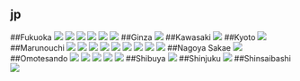 ## jp
##Fukuoka
<img src="https://www.apple.com/jp/retail/fukuoka/images/hero_large_2x.jpg"/>
<img src="https://www.apple.com/jp/retail/store/images/galleries/fukuoka/images/fukuoka_gallery_image2_large_2x.jpg"/>
<img src="https://www.apple.com/jp/retail/store/images/galleries/fukuoka/images/fukuoka_gallery_image3_large_2x.jpg"/>
<img src="https://www.apple.com/jp/retail/store/images/galleries/fukuoka/images/fukuoka_gallery_image4_large_2x.jpg"/>
<img src="https://www.apple.com/jp/retail/store/images/galleries/fukuoka/images/fukuoka_gallery_image5_large_2x.jpg"/>
<img src="https://www.apple.com/jp/retail/store/images/galleries/fukuoka/images/fukuoka_gallery_image6_large_2x.jpg"/>
##Ginza
<img src="https://www.apple.com/jp/retail/ginza/images/hero_large_2x.jpg"/>
##Kawasaki
<img src="https://www.apple.com/jp/retail/kawasaki/images/hero_large_2x.jpg"/>
##Kyoto
<img src="https://www.apple.com/jp/retail/kyoto/images/hero_large_2x.jpg"/>
##Marunouchi
<img src="https://www.apple.com/jp/retail/marunouchi/images/hero_large_2x.jpg"/>
<img src="https://www.apple.com/jp/retail/store/includes/marunouchi/drawer/images/store-drawer-tile-1_large_2x.jpg"/>
<img src="https://www.apple.com/jp/retail/store/includes/marunouchi/drawer/images/store-drawer-gallery-1-item-1_large_2x.jpg"/>
<img src="https://www.apple.com/jp/retail/store/includes/marunouchi/drawer/images/store-drawer-gallery-1-item-2_large_2x.jpg"/>
<img src="https://www.apple.com/jp/retail/store/includes/marunouchi/drawer/images/store-drawer-gallery-1-item-3_large_2x.jpg"/>
<img src="https://www.apple.com/jp/retail/store/includes/marunouchi/drawer/images/store-drawer-gallery-2-item-1_large_2x.jpg"/>
<img src="https://www.apple.com/jp/retail/store/includes/marunouchi/drawer/images/store-drawer-gallery-2-item-2_large_2x.jpg"/>
<img src="https://www.apple.com/jp/retail/store/includes/marunouchi/drawer/images/store-drawer-gallery-2-item-3_large_2x.jpg"/>
<img src="https://www.apple.com/jp/retail/store/includes/marunouchi/drawer/images/store-drawer-gallery-2-item-4_large_2x.jpg"/>
##Nagoya Sakae
<img src="https://www.apple.com/jp/retail/nagoyasakae/images/hero_large_2x.jpg"/>
##Omotesando
<img src="https://www.apple.com/jp/retail/omotesando/images/hero_large_2x.jpg"/>
<img src="https://www.apple.com/jp/retail/store/images/galleries/omotesando/images/omotesando_gallery_image2_large_2x.jpg"/>
<img src="https://www.apple.com/jp/retail/store/images/galleries/omotesando/images/omotesando_gallery_image3_large_2x.jpg"/>
<img src="https://www.apple.com/jp/retail/store/images/galleries/omotesando/images/omotesando_gallery_image4_large_2x.jpg"/>
<img src="https://www.apple.com/jp/retail/store/images/galleries/omotesando/images/omotesando_gallery_image5_large_2x.jpg"/>
##Shibuya
<img src="https://www.apple.com/jp/retail/shibuya/images/hero_large_2x.jpg"/>
##Shinjuku
<img src="https://www.apple.com/jp/retail/shinjuku/images/hero_large_2x.jpg"/>
##Shinsaibashi
<img src="https://www.apple.com/jp/retail/shinsaibashi/images/hero_large_2x.jpg"/>
